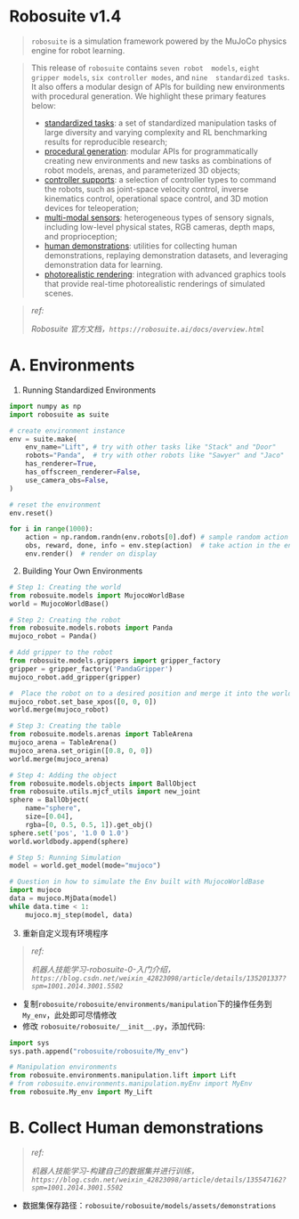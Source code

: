 # Robosuite v1.4

> `robosuite` is a simulation framework powered by the MuJoCo physics engine for robot learning.

> This release of `robosuite` contains `seven robot  models`, `eight gripper models`, `six controller modes`, and `nine  standardized tasks`. It also offers a modular design of APIs for building new environments with procedural generation. We highlight these primary features below:
>
> - [standardized tasks](https://robosuite.ai/docs/modules/environments.html): a set of standardized manipulation tasks of large diversity and varying complexity and RL benchmarking results for reproducible research;
> - [procedural generation](https://robosuite.ai/docs/modules/overview.html): modular APIs for programmatically creating new environments and new  tasks as combinations of robot models, arenas, and parameterized 3D  objects;
> - [controller supports](https://robosuite.ai/docs/modules/controllers.html): a selection of controller types to command the robots, such as  joint-space velocity control, inverse kinematics control, operational  space control, and 3D motion devices for teleoperation;
> - [multi-modal sensors](https://robosuite.ai/docs/modules/sensors.html): heterogeneous types of sensory signals, including low-level physical states, RGB cameras, depth maps, and proprioception;
> - [human demonstrations](https://robosuite.ai/docs/algorithms/demonstrations.html): utilities for collecting human demonstrations, replaying demonstration  datasets, and leveraging demonstration data for learning.
> - [photorealistic rendering](https://robosuite.ai/docs/modules/renderers.html): integration with advanced graphics tools that provide real-time photorealistic renderings of simulated scenes.

> *ref:*
>
> *Robosuite 官方文档，`https://robosuite.ai/docs/overview.html`*



# A. Environments

1. Running Standardized Environments

```python
import numpy as np
import robosuite as suite

# create environment instance
env = suite.make(
    env_name="Lift", # try with other tasks like "Stack" and "Door"
    robots="Panda",  # try with other robots like "Sawyer" and "Jaco"
    has_renderer=True,
    has_offscreen_renderer=False,
    use_camera_obs=False,
)

# reset the environment
env.reset()

for i in range(1000):
    action = np.random.randn(env.robots[0].dof) # sample random action
    obs, reward, done, info = env.step(action)  # take action in the environment
    env.render()  # render on display
```

2. Building Your Own Environments

```python
# Step 1: Creating the world
from robosuite.models import MujocoWorldBase
world = MujocoWorldBase()

# Step 2: Creating the robot
from robosuite.models.robots import Panda
mujoco_robot = Panda()

# Add gripper to the robot
from robosuite.models.grippers import gripper_factory
gripper = gripper_factory('PandaGripper')
mujoco_robot.add_gripper(gripper)

#  Place the robot on to a desired position and merge it into the world
mujoco_robot.set_base_xpos([0, 0, 0])
world.merge(mujoco_robot)

# Step 3: Creating the table
from robosuite.models.arenas import TableArena
mujoco_arena = TableArena()
mujoco_arena.set_origin([0.8, 0, 0])
world.merge(mujoco_arena)

# Step 4: Adding the object
from robosuite.models.objects import BallObject
from robosuite.utils.mjcf_utils import new_joint
sphere = BallObject(
    name="sphere",
    size=[0.04],
    rgba=[0, 0.5, 0.5, 1]).get_obj()
sphere.set('pos', '1.0 0 1.0')
world.worldbody.append(sphere)

# Step 5: Running Simulation
model = world.get_model(mode="mujoco")

# Question in how to simulate the Env built with MujocoWorldBase
import mujoco
data = mujoco.MjData(model)
while data.time < 1:
    mujoco.mj_step(model, data)
```

3. 重新自定义现有环境程序

> *ref:*
>
> *机器人技能学习-robosuite-0-入门介绍，`https://blog.csdn.net/weixin_42823098/article/details/135201337?spm=1001.2014.3001.5502`*

- 复制`robosuite/robosuite/environments/manipulation`下的操作任务到`My_env`，此处即可尽情修改
- 修改 `robosuite/robosuite/__init__.py`，添加代码:

```python
import sys
sys.path.append("robosuite/robosuite/My_env") 

# Manipulation environments
from robosuite.environments.manipulation.lift import Lift
# from robosuite.environments.manipulation.myEnv import MyEnv
from robosuite.My_env import My_Lift
```



# B. Collect Human demonstrations

> *ref:*
>
> *机器人技能学习-构建自己的数据集并进行训练，`https://blog.csdn.net/weixin_42823098/article/details/135547162?spm=1001.2014.3001.5502`*

- 数据集保存路径：`robosuite/robosuite/models/assets/demonstrations`
